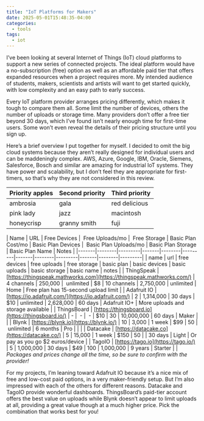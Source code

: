 ```yaml
---
title: "IoT Platforms for Makers"
date: 2025-05-01T15:48:35-04:00
categories:
  - tools
tags:
  - iot
---
```


I’ve been looking at several Internet of Things (IoT) cloud platforms to support a new series of connected projects. The ideal platform would have a no-subscription (free) option as well as an affordable paid tier that offers expanded resources when a project requires more. My intended audience of students, makers, scientists and artists will want to get started quickly, with low complexity and an easy path to early success.

Every IoT platform provider arranges pricing differently, which makes it tough to compare them all. Some limit the number of devices, others the number of uploads or storage time. Many providers don’t offer a free tier beyond 30 days, which I’ve found isn’t nearly enough time for first-time users. Some won’t even reveal the details of their pricing structure until you sign up.

Here’s a brief overview I put together for myself. I decided to omit the big cloud systems because they aren’t really designed for individual users and can be maddeningly complex. AWS, Azure, Google, IBM, Oracle, Siemens, Salesforce, Bosch and similar are amazing for industrial IoT systems. They have power and scalability, but I don’t feel they are appropriate for first-timers, so that’s why they are not considered in this review.

| Priority apples | Second priority | Third priority |
|-------|--------|---------|
| ambrosia | gala | red delicious |
| pink lady | jazz | macintosh |
| honeycrisp | granny smith | fuji |

| Name | URL | Free Devices |  Free Uploads/mo |  Free Storage | Basic Plan Cost/mo | Basic Plan Devices |  Basic Plan Uploads/mo | Basic Plan Storage | Basic Plan Name | Notes |
|-------|--------|---------|-------|--------|---------|-------|--------|---------|-------|--------|---------|
| name | url | free devices | free uploads | free storage | basic plan | basic devices | basic uploads | basic storage | basic name | notes |
| ThingSpeak | [https://thingspeak.mathworks.com](https://thingspeak.mathworks.com/) | 4 channels | 250,000  |  unlimited | $8 | 10 channels | 2,750,000 | unlimited | Home | Free plan has 15-second upload limit |
| Adafruit IO | [https://io.adafruit.com/](https://io.adafruit.com/) | 2 |  1,314,000   | 30 days | $10 | unlimited |  2,628,000 | 60 days | Adafruit IO+ | More uploads and storage available |
| ThingsBoard | [https://thingsboard.io](https://thingsboard.io/) | \- |  \- |  \- | $10 | 30 | 10,000,000  | 60 days | Maker | |
| Blynk | [https://blynk.io](https://blynk.io/) | 10 |  3,000 | 1 week | $99 | 50 |  unlimited | 6 months | Pro |  |                                  |
| Datacake | [https://datacake.co](https://datacake.co/) | 5 | 15,000 | 1 week | $150 | 50 | | 30 days | Light | Or pay as you go $2 euros/device |
| TagoIO | [https://tago.io](https://tago.io/) | 5 |  1,000,000   | 30 days      | $49 | 100 | 1,000,000 | 9 years | Starter | |
*Packages and prices change all the time, so be sure to confirm with the provider!*

For my projects, I’m leaning toward Adafruit IO because it’s a nice mix of free and low-cost paid options, in a very maker-friendly setup. But I’m also impressed with each of the others for different reasons. Datacake and TagoIO provide wonderful dashboards. ThingsBoard’s paid-tier account offers the best value on uploads while Blynk doesn’t appear to limit uploads at all, providing a great value though at a much higher price. Pick the combination that works best for you!